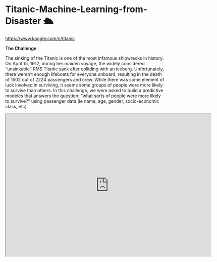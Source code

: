 # Titanic-Machine-Learning-from-Disaster 🛳️ 
https://www.kaggle.com/c/titanic

**The Challenge**

The sinking of the Titanic is one of the most infamous shipwrecks in history.
On April 15, 1912, during her maiden voyage, the widely considered “unsinkable” RMS Titanic sank after colliding with an iceberg. Unfortunately, there weren’t enough lifeboats for everyone onboard, resulting in the death of 1502 out of 2224 passengers and crew.
While there was some element of luck involved in surviving, it seems some groups of people were more likely to survive than others.
In this challenge, we were asked to build a predictive modeles that answers the question: “what sorts of people were more likely to survive?” using passenger data (ie name, age, gender, socio-economic class, etc).



<iframe src="https://public.tableau.com/views/ML_embarked/Sheet3?:language=en&:display_count=y&:origin=viz_share_link?:embed=yes&:display_count=yes" width = '650' height = '450'></iframe>
